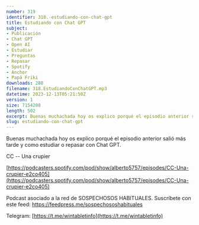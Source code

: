 ```yaml
---
number: 319
identifier: 318.-estudiando-con-chat-gpt
title: Estudiando con Chat GPT
subject:
- Publicación
- Chat GPT
- Open AI
- Estudiar
- Preguntas
- Repasar
- Spotify
- Anchor
- Papá Friki
downloads: 288
filename: 318.EstudiandoConChatGPT.mp3
datetime: 2023-12-13T05:21:50Z
version: 1
size: 7154208
length: 502
excerpt: Buenas muchachada hoy os explico porqué el episodio anterior salió más tarde y como estudiar o repasar con Chat GPT
slug: estudiando-con-chat-gpt
---
```

Buenas muchachada hoy os explico porqué el episodio anterior salió más tarde y como estudiar o repasar con Chat GPT.

CC -- Una crupier

[https://podcasters.spotify.com/pod/show/alberto5757/episodes/CC-Una-crupier-e2co405](https://podcasters.spotify.com/pod/show/alberto5757/episodes/CC-Una-crupier-e2co405)

Podcast asociado a la red de SOSPECHOSOS HABITUALES. Suscríbete con este feed: https://feedpress.me/sospechososhabituales

Telegram: [https://t.me/wintabletinfo](https://t.me/wintabletinfo)